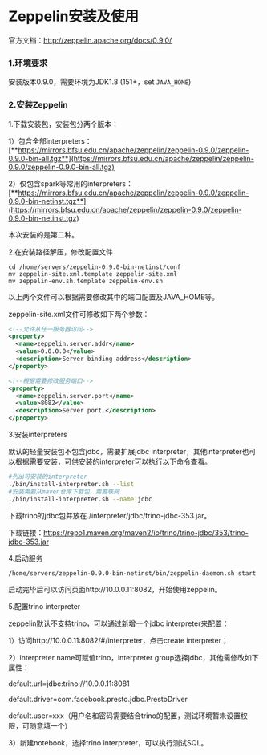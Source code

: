 # Zeppelin安装及使用

官方文档：http://zeppelin.apache.org/docs/0.9.0/

### 1.环境要求

安装版本0.9.0，需要环境为JDK1.8 (151+，set `JAVA_HOME`)

### 2.安装Zeppelin

1.下载安装包，安装包分两个版本：

1）包含全部interpreters：[**https://mirrors.bfsu.edu.cn/apache/zeppelin/zeppelin-0.9.0/zeppelin-0.9.0-bin-all.tgz**](https://mirrors.bfsu.edu.cn/apache/zeppelin/zeppelin-0.9.0/zeppelin-0.9.0-bin-all.tgz) 

2）仅包含spark等常用的interpreters：[**https://mirrors.bfsu.edu.cn/apache/zeppelin/zeppelin-0.9.0/zeppelin-0.9.0-bin-netinst.tgz**](https://mirrors.bfsu.edu.cn/apache/zeppelin/zeppelin-0.9.0/zeppelin-0.9.0-bin-netinst.tgz) 

本次安装的是第二种。

2.在安装路径解压，修改配置文件

```
cd /home/servers/zeppelin-0.9.0-bin-netinst/conf
mv zeppelin-site.xml.template zeppelin-site.xml
mv zeppelin-env.sh.template zeppelin-env.sh
```

以上两个文件可以根据需要修改其中的端口配置及JAVA_HOME等。

zeppelin-site.xml文件可修改如下两个参数：

```xml
<!--允许从任一服务器访问-->
<property>
  <name>zeppelin.server.addr</name>
  <value>0.0.0.0</value>
  <description>Server binding address</description>
</property>

<!--根据需要修改服务端口-->
<property>
  <name>zeppelin.server.port</name>
  <value>8082</value>
  <description>Server port.</description>
</property>
```

3.安装interpreters

默认的轻量安装包不包含jdbc，需要扩展jdbc interpreter，其他interpreter也可以根据需要安装，可供安装的interpreter可以执行以下命令查看。

```sh
#列出可安装的interpreter
./bin/install-interpreter.sh --list
#安装需要从maven仓库下载包，需要联网
./bin/install-interpreter.sh --name jdbc 
```

下载trino的jdbc包并放在./interpreter/jdbc/trino-jdbc-353.jar。

下载链接：https://repo1.maven.org/maven2/io/trino/trino-jdbc/353/trino-jdbc-353.jar

4.启动服务

```sh
/home/servers/zeppelin-0.9.0-bin-netinst/bin/zeppelin-daemon.sh start
```

启动完毕后可以访问页面http://10.0.0.11:8082，开始使用zeppelin。

5.配置trino interpreter

zeppelin默认不支持trino，可以通过新增一个jdbc interpreter来配置：

1）访问http://10.0.0.11:8082/#/interpreter，点击create interpreter；

2）interpreter name可赋值trino，interpreter group选择jdbc，其他需修改如下属性：

default.url=jdbc:trino://10.0.0.11:8081

default.driver=com.facebook.presto.jdbc.PrestoDriver

default.user=xxx（用户名和密码需要结合trino的配置，测试环境暂未设置权限，可随意填一个）

3）新建notebook，选择trino interpreter，可以执行测试SQL。

 






